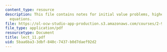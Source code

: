 ```yaml
---
content_type: resource
description: This file contains notes for initial value problems, higher order differential
  equations.
file: https://ol-ocw-studio-app-production.s3.amazonaws.com/courses/2-993j-introduction-to-numerical-analysis-for-engineering-13-002j-spring-2005/5baa6ba33dbf840c7437b0d7daef92d2_lect_11.pdf
file_type: application/pdf
resourcetype: Document
title: lect_11.pdf
uid: 5baa6ba3-3dbf-840c-7437-b0d7daef92d2
---
```

